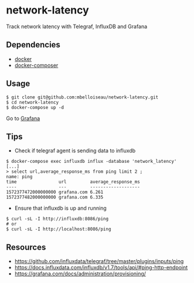 # network-latency
Track network latency with Telegraf, InfluxDB and Grafana

## Dependencies

* [docker](https://docs.docker.com/install/)
* [docker-composer](https://docs.docker.com/compose/install/)

## Usage

```
$ git clone git@github.com:mbelloiseau/network-latency.git
$ cd network-latency
$ docker-compose up -d
```

Go to [Grafana](http://localhost:3000)

## Tips

* Check if telegraf agent is sending data to influxdb

```
$ docker-compose exec influxdb influx -database 'network_latency'
[...]
> select url,average_response_ms from ping limit 2 ;
name: ping
time                url         average_response_ms
----                ---         -------------------
1572377472000000000 grafana.com 6.261
1572377482000000000 grafana.com 6.335
```

* Ensure that influxdb is up and running

```
$ curl -sL -I http://influxdb:8086/ping
# or
$ curl -sL -I http://localhost:8086/ping

```

## Resources

* https://github.com/influxdata/telegraf/tree/master/plugins/inputs/ping
* https://docs.influxdata.com/influxdb/v1.7/tools/api/#ping-http-endpoint
* https://grafana.com/docs/administration/provisioning/
